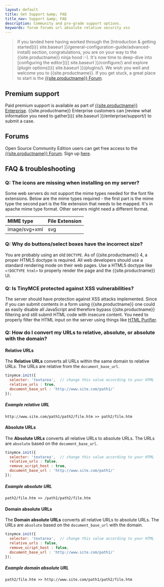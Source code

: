 ```yaml
---
layout: default
title: Get Support &amp; FAQ
title_nav: Support &amp; FAQ
description: Community and pro-grade support options.
keywords: forum forums url absolute relative security xss
---
```


> If you landed here having worked through the [Introduction & getting started]({{  site.baseurl }}/general-configuration-guide/advanced-install) section, congratulations, you are on your way to the {{site.productname}} ninja hood :-). It's now time to deep-dive into [configuring the editor]({{ site.baseurl }}/configure/) and explore [plugin options]({{ site.baseurl }}/plugins/). We wish you well and welcome you to {{site.productname}}. If you get stuck, a great place to start is the [{{site.productname}} Forum](https://community.tiny.cloud/).


## Premium support
Paid premium support is available as part of [{{site.productname}} Enterprise]({{site.pricingpage}}). {{site.productname}} Enterprise customers can [review what information you need to gather]({{ site.baseurl }}/enterprise/support/) to submit a case.


## Forums
Open Source Community Edition users can get free access to the [{{site.productname}} Forum](https://community.tiny.cloud/). Sign up [here](https://community.tiny.cloud/).


## FAQ & troubleshooting

### Q: The icons are missing when installing on my server?

Some web servers do not support the mime types needed for the font file extensions. Below are the mime types required - the first part is the mime type the second part is the file extension that needs to be mapped. It's in apache mime type format. Other servers might need a different format.

| MIME type                     | File Extension |
|:------------------------------|:---------------|
| image/svg+xml                 | svg  |

### Q: Why do buttons/select boxes have the incorrect size?

You are probably using an old `DOCTYPE`. As of {{site.productname}} 4, a proper HTML5 doctype is required. All web developers should use a standard rendering mode on their web pages. Use a HTML5 doctype like `<!DOCTYPE html>` to properly render the page and the {{site.productname}} UI.

### Q: Is TinyMCE protected against XSS vulnerabilities?

The server should have protection against XSS attacks implemented. Since if you can submit contents in a form using {{site.productname}} one could as easily disable all JavaScript and therefore bypass {{site.productname}} filtering and still submit HTML code with insecure content. You need to properly filter the HTML input on the server using things like [HTML Purifier](http://htmlpurifier.org/).

### Q: How do I convert my URLs to relative, absolute, or absolute with the domain?

#### Relative URLs

The **Relative URLs** converts all URLs within the same domain to relative URLs. The URLs are relative from the `document_base_url`.

```js
tinymce.init({
  selector: 'textarea',  // change this value according to your HTML
  relative_urls : true,
  document_base_url : 'http://www.site.com/path1/'
});
```

##### Example relative URL

`http://www.site.com/path1/path2/file.htm >> path2/file.htm`

#### Absolute URLs

The **Absolute URLs** converts all relative URLs to absolute URLs. The URLs are `absolute` based on the `document_base_url`.

```js
tinymce.init({
  selector: 'textarea',  // change this value according to your HTML
  relative_urls : false,
  remove_script_host : true,
  document_base_url : 'http://www.site.com/path1/'
});
```

##### Example absolute URL

`path2/file.htm >> /path1/path2/file.htm`

#### Domain absolute URLs

The **Domain absolute URLs** converts all relative URLs to absolute URLs. The URLs are `absolute` based on the `document_base_url` with the domain.

```js
tinymce.init({
  selector: 'textarea',  // change this value according to your HTML
  relative_urls : false,
  remove_script_host : false,
  document_base_url : 'http://www.site.com/path1/'
});
```

##### Example domain absolute URL

`path2/file.htm >> http://www.site.com/path1/path2/file.htm`
